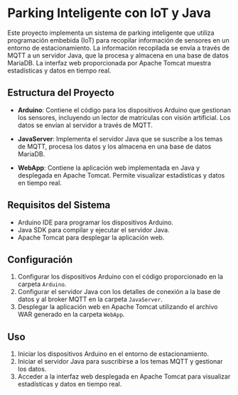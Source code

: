# Parking Inteligente con IoT y Java

Este proyecto implementa un sistema de parking inteligente que utiliza programación embebida (IoT) para recopilar información de sensores en un entorno de estacionamiento. La información recopilada se envía a través de MQTT a un servidor Java, que la procesa y almacena en una base de datos MariaDB. La interfaz web proporcionada por Apache Tomcat muestra estadísticas y datos en tiempo real.

## Estructura del Proyecto

- **Arduino**: Contiene el código para los dispositivos Arduino que gestionan los sensores, incluyendo un lector de matrículas con visión artificial. Los datos se envían al servidor a través de MQTT.

- **JavaServer**: Implementa el servidor Java que se suscribe a los temas de MQTT, procesa los datos y los almacena en una base de datos MariaDB.

- **WebApp**: Contiene la aplicación web implementada en Java y desplegada en Apache Tomcat. Permite visualizar estadísticas y datos en tiempo real.

## Requisitos del Sistema

- Arduino IDE para programar los dispositivos Arduino.
- Java SDK para compilar y ejecutar el servidor Java.
- Apache Tomcat para desplegar la aplicación web.

## Configuración

1. Configurar los dispositivos Arduino con el código proporcionado en la carpeta `Arduino`.
2. Configurar el servidor Java con los detalles de conexión a la base de datos y al broker MQTT en la carpeta `JavaServer`.
3. Desplegar la aplicación web en Apache Tomcat utilizando el archivo WAR generado en la carpeta `WebApp`.

## Uso

1. Iniciar los dispositivos Arduino en el entorno de estacionamiento.
2. Iniciar el servidor Java para suscribirse a los temas MQTT y gestionar los datos.
3. Acceder a la interfaz web desplegada en Apache Tomcat para visualizar estadísticas y datos en tiempo real.
